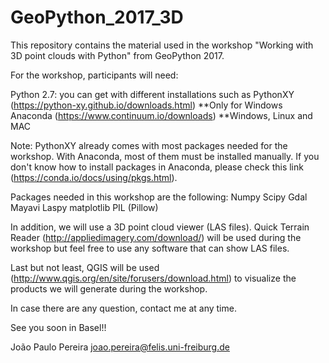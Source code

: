 # GeoPython_2017_3D
This repository contains the material used in the workshop "Working with 3D point clouds with Python" from GeoPython 2017.

For the workshop, participants will need:

Python 2.7: you can get with different installations such as 
  PythonXY (https://python-xy.github.io/downloads.html) **Only for Windows
  Anaconda (https://www.continuum.io/downloads) **Windows, Linux and MAC

Note: PythonXY already comes with most packages needed for the workshop. With Anaconda, most of them must be installed manually. If you don't know how to install packages in Anaconda, please check this link (https://conda.io/docs/using/pkgs.html).

Packages needed in this workshop are the following:
	Numpy
	Scipy
	Gdal
	Mayavi
	Laspy
	matplotlib
	PIL (Pillow)

In addition, we will use a 3D point cloud viewer (LAS files). Quick Terrain Reader (http://appliedimagery.com/download/) will be used during the workshop but feel free	to use any software that can show LAS files.

Last but not least, QGIS will be used (http://www.qgis.org/en/site/forusers/download.html) to visualize the products we will generate during the workshop.

In case there are any question, contact me at any time.

See you soon in Basel!!

João Paulo Pereira
joao.pereira@felis.uni-freiburg.de
